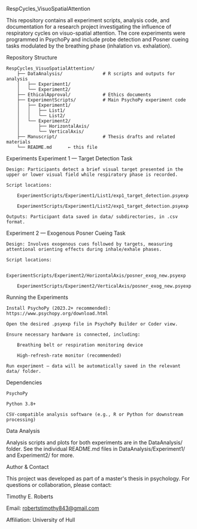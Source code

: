 RespCycles_VisuoSpatialAttention

This repository contains all experiment scripts, analysis code, and documentation for a research project investigating the influence of respiratory cycles on visuo-spatial attention. The core experiments were programmed in PsychoPy and include probe detection and Posner cueing tasks modulated by the breathing phase (inhalation vs. exhalation).

Repository Structure

    RespCycles_VisuoSpatialAttention/
        ├── DataAnalysis/               # R scripts and outputs for analysis
        │   ├── Experiment1/
        │   └── Experiment2/
        ├── EthicalApproval/            # Ethics documents
        ├── ExperimentScripts/          # Main PsychoPy experiment code
        │   ├── Experiment1/
        │   │   ├── List1/
        │   │   └── List2/
        │   └── Experiment2/
        │       ├── HorizontalAxis/
        │       └── VerticalAxis/
        ├── Manuscript/                 # Thesis drafts and related materials
        └── README.md      ← this file

Experiments
Experiment 1 — Target Detection Task

    Design: Participants detect a brief visual target presented in the upper or lower visual field while respiratory phase is recorded.

    Script locations:

        ExperimentScripts/Experiment1/List1/exp1_target_detection.psyexp

        ExperimentScripts/Experiment1/List2/exp1_target_detection.psyexp

    Outputs: Participant data saved in data/ subdirectories, in .csv format.

Experiment 2 — Exogenous Posner Cueing Task

    Design: Involves exogenous cues followed by targets, measuring attentional orienting effects during inhale/exhale phases.

    Script locations:

        ExperimentScripts/Experiment2/HorizontalAxis/posner_exog_new.psyexp

        ExperimentScripts/Experiment2/VerticalAxis/posner_exog_new.psyexp

Running the Experiments

    Install PsychoPy (2023.2+ recommended):
    https://www.psychopy.org/download.html

    Open the desired .psyexp file in PsychoPy Builder or Coder view.

    Ensure necessary hardware is connected, including:

        Breathing belt or respiration monitoring device

        High-refresh-rate monitor (recommended)

    Run experiment — data will be automatically saved in the relevant data/ folder.

Dependencies

    PsychoPy

    Python 3.8+

    CSV-compatible analysis software (e.g., R or Python for downstream processing)

Data Analysis

Analysis scripts and plots for both experiments are in the DataAnalysis/ folder.
See the individual README.md files in DataAnalysis/Experiment1/ and Experiment2/ for more.

Author & Contact

This project was developed as part of a master's thesis in psychology.
For questions or collaboration, please contact:

Timothy E. Roberts

Email: robertstimothy843@gmail.com

Affiliation: University of Hull
